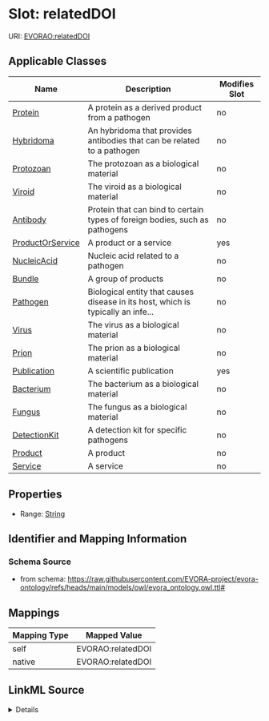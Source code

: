 

# Slot: relatedDOI



URI: [EVORAO:relatedDOI](https://raw.githubusercontent.com/EVORA-project/evora-ontology/refs/heads/main/models/owl/evora_ontology.owl.ttl#relatedDOI)



<!-- no inheritance hierarchy -->





## Applicable Classes

| Name | Description | Modifies Slot |
| --- | --- | --- |
| [Protein](Protein.md) | A protein as a derived product from a pathogen |  no  |
| [Hybridoma](Hybridoma.md) | An hybridoma that provides antibodies that can be related to a pathogen |  no  |
| [Protozoan](Protozoan.md) | The protozoan as a biological material |  no  |
| [Viroid](Viroid.md) | The viroid as a biological material |  no  |
| [Antibody](Antibody.md) | Protein that can bind to certain types of foreign bodies, such as pathogens |  no  |
| [ProductOrService](ProductOrService.md) | A product or a service |  yes  |
| [NucleicAcid](NucleicAcid.md) | Nucleic acid related to a pathogen |  no  |
| [Bundle](Bundle.md) | A group of products |  no  |
| [Pathogen](Pathogen.md) | Biological entity that causes disease in its host, which is typically an infe... |  no  |
| [Virus](Virus.md) | The virus as a biological material |  no  |
| [Prion](Prion.md) | The prion as a biological material |  no  |
| [Publication](Publication.md) | A scientific publication |  yes  |
| [Bacterium](Bacterium.md) | The bacterium as a biological material |  no  |
| [Fungus](Fungus.md) | The fungus as a biological material |  no  |
| [DetectionKit](DetectionKit.md) | A detection kit for specific pathogens |  no  |
| [Product](Product.md) | A product |  no  |
| [Service](Service.md) | A service |  no  |







## Properties

* Range: [String](String.md)





## Identifier and Mapping Information







### Schema Source


* from schema: https://raw.githubusercontent.com/EVORA-project/evora-ontology/refs/heads/main/models/owl/evora_ontology.owl.ttl#




## Mappings

| Mapping Type | Mapped Value |
| ---  | ---  |
| self | EVORAO:relatedDOI |
| native | EVORAO:relatedDOI |




## LinkML Source

<details>
```yaml
name: relatedDOI
from_schema: https://raw.githubusercontent.com/EVORA-project/evora-ontology/refs/heads/main/models/owl/evora_ontology.owl.ttl#
rank: 1000
alias: relatedDOI
domain_of:
- Publication
- ProductOrService
range: string

```
</details>